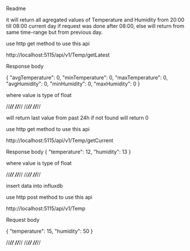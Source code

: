Readme

it will return all agregated values of Temperature and Humidity from 20:00 till 08:00 current day if request was done after 08:00, else will return from same time-range but from previous day.

use http get method to use this api

http://localhost:5115/api/v1/Temp/getLatest
	
Response body

{
  "avgTemperature": 0,
  "minTemperature": 0,
  "maxTemperature": 0,
  "avgHumidity": 0,
  "minHumidity": 0,
  "maxHumidity": 0
}

where value is type of float

//*********// //*********// //*********// //*********//

will return last value from past 24h if not found will return 0

use http get method to use this api

http://localhost:5115/api/v1/Temp/getCurrent

Response body
{
  "temperature": 12,
  "humidity": 13
}

where value is type of float

//*********// //*********// //*********// //*********//

insert data into influxdb

use http post method to use this api

http://localhost:5115/api/v1/Temp

Request body

{
  "temperature": 15,
  "humidity": 50
}

//*********// //*********// //*********// //*********//

